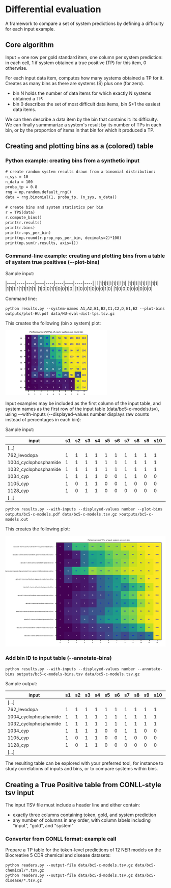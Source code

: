 # Differential evaluation

A framework to compare a set of system predictions by defining a difficulty for each input example.

## Core algorithm

Input = one row per gold standard item, one column per system prediction:
in each cell, 1 if system obtained a true positive (TP) for this item, 0 otherwise.

For each input data item, computes how many systems obtained a TP for it.
Creates as many bins as there are systems (S) plus one (for zero).

  - bin N holds the number of data items for which exactly N systems obtained a TP:
  - bin 0 describes the set of most difficult data items, bin S+1 the easiest data items.

We can then describe a data item by the bin that contains it: its difficulty.
We can finally summmarize a system's result by its number of TPs in each bin,
or by the proportion of items in that bin for which it produced a TP.

## Creating and plotting bins as a (colored) table
### Python example: creating bins from a synthetic input
    # create random system results drawn from a binomial distribution:
    n_sys = 10
    n_data = 100
    proba_tp = 0.8
    rng = np.random.default_rng()
    data = rng.binomial(1, proba_tp, (n_sys, n_data))

    # create bins and system statistics per bin
    r = TPS(data)
    r.compute_bins()
    print(r.results)
    print(r.bins)
    print(r.nps_per_bin)
    print(np.round(r.prop_nps_per_bin, decimals=2)*100)
    print(np.sum(r.results, axis=1))

### Command-line example: creating and plotting bins from a table of system true positives (--plot-bins)

Sample input:


|----|----|----|----|----|----|----|----|----|
|1|1|1|1|1|1|1|1|1|
|1|1|1|1|1|1|1|1|1|
|1|1|1|1|1|1|1|1|1|
|1|0|0|1|1|0|0|1|0|
|1|0|0|1|0|0|0|1|0|
|1|0|0|0|0|0|0|0|0|


Command line:

    python results.py --system-names A1,A2,B1,B2,C1,C2,D,E1,E2 --plot-bins outputs/plot-HU.pdf data/HU-eval-dist-tps.tsv.gz

This creates the following (bin x system) plot:

![alt text](./outputs/plot-HU.png "Comparing the true positives of 9 systems on the same dataset")

Input examples may be included as the first column of the input table, and system names as the first row of the input table (data/bc5-c-models.tsv), using --with-inputs (--displayed-values number displays raw counts instead of percentages in each bin):

Sample input:

|input|s1|s2|s3|s4|s5|s6|s7|s8|s9|s10|s11|s12|
|----|----|----|----|----|----|----|----|----|----|----|----|----|
|[...]|
|762_levodopa|1|1|1|1|1|1|1|1|1|1|1|1|
|1004_cyclophosphamide|1|1|1|1|1|1|1|1|1|1|1|1|
|1032_cyclophosphamide|1|1|1|1|1|1|1|1|1|1|1|1|
|1034_cyp|1|1|1|1|0|0|1|1|0|0|1|0|
|1105_cyp|1|0|1|1|0|0|1|0|0|0|1|0|
|1128_cyp|1|0|1|1|0|0|0|0|0|0|0|0|
|[...]|



    python results.py --with-inputs --displayed-values number --plot-bins outputs/bc5-c-models.pdf data/bc5-c-models.tsv.gz >outputs/bc5-c-models.out

This creates the following plot:

![alt text](./outputs/bc5-c-models.png "Comparing the true positives of 12 systems on the same dataset")

### Add bin ID to input table (--annotate-bins)

    python results.py --with-inputs --displayed-values number --annotate-bins outputs/bc5-c-models-bins.tsv data/bc5-c-models.tsv.gz

Sample output:

|input|s1|s2|s3|s4|s5|s6|s7|s8|s9|s10|s11|s12|bin|
|----|----|----|----|----|----|----|----|----|----|----|----|----|----|
|[...]|
|762_levodopa|1|1|1|1|1|1|1|1|1|1|1|1|12|
|1004_cyclophosphamide|1|1|1|1|1|1|1|1|1|1|1|1|12|
|1032_cyclophosphamide|1|1|1|1|1|1|1|1|1|1|1|1|12|
|1034_cyp|1|1|1|1|0|0|1|1|0|0|1|0|7|
|1105_cyp|1|0|1|1|0|0|1|0|0|0|1|0|5|
|1128_cyp|1|0|1|1|0|0|0|0|0|0|0|0|3|
|[...]|


The resulting table can be explored with your preferred tool, for instance to study correlations of inputs and bins, or to compare systems within bins.


## Creating a True Positive table from CONLL-style tsv input

The input TSV file must include a header line and either contain:

- exactly three columns containing token, gold, and system prediction
- any number of columns in any order, with column labels including "input", "gold", and "system"

### Converter from CONLL format: example call

Prepare a TP table for the token-level predictions of 12 NER models on the Biocreative 5 CDR chemical and disease datasets:

    python readers.py --output-file data/bc5-c-models.tsv.gz data/bc5-chemical/*.tsv.gz
    python readers.py --output-file data/bc5-d-models.tsv.gz data/bc5-disease/*.tsv.gz
